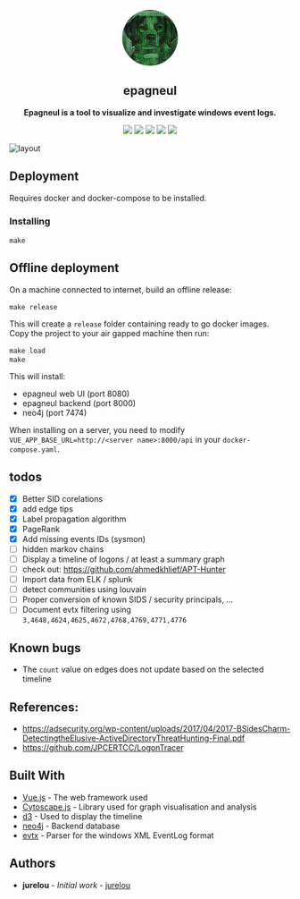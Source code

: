 <p align="center"><img width="100" src="https://github.com/jurelou/epagneul/blob/dev-0.2.0/images/logo-rounded.png?raw=true" alt="Vue logo"></p>
<h2 align="center">epagneul</h2>

<div align="center">
 <p>
  <strong>
    Epagneul is a tool to visualize and investigate windows event logs.
  </strong>
 </p>
 <p>
  <img width="100" src="https://img.shields.io/badge/%20imports-isort-%231674b1?style=flat&labelColor=ef8336">
  <img width="100" src="https://img.shields.io/badge/code%20style-black-000000.svg">
  <img width="100" src="http://www.mypy-lang.org/static/mypy_badge.svg">
  <img width="100" src="https://img.shields.io/badge/security-bandit-yellow.svg">
  <img width="100" src="https://img.shields.io/badge/python-3.8-blue">
 </p>
</div>


![layout](https://github.com/jurelou/epagneul/blob/master/images/layout.png?raw=true)


## Deployment

Requires docker and docker-compose to be installed.

### Installing

```
make
```

## Offline deployment

On a machine connected to internet, build an offline release:

```
make release
```
This will create a `release` folder containing ready to go docker images.
Copy the project to your air gapped machine then run:

```
make load
make
```

This will install:
- epagneul web UI (port 8080)
- epagneul backend (port 8000)
- neo4j (port 7474)

When installing on a server, you need to modify `VUE_APP_BASE_URL=http://<server name>:8000/api` in your `docker-compose.yaml`.


## todos

- [x] Better SID corelations
- [x] add edge tips
- [x] Label propagation algorithm
- [x] PageRank
- [x] Add missing events IDs (sysmon)
- [ ] hidden markov chains
- [ ] Display a timeline of logons / at least a summary graph
- [ ] check out: https://github.com/ahmedkhlief/APT-Hunter
- [ ] Import data from ELK / splunk
- [ ] detect communities using louvain
- [ ] Proper conversion of known SIDS / security principals, ...
- [ ] Document evtx filtering using `3,4648,4624,4625,4672,4768,4769,4771,4776`

## Known bugs

- The `count` value on edges does not update based on the selected timeline

## References:

- https://adsecurity.org/wp-content/uploads/2017/04/2017-BSidesCharm-DetectingtheElusive-ActiveDirectoryThreatHunting-Final.pdf
- https://github.com/JPCERTCC/LogonTracer

## Built With

* [Vue.js](https://v3.vuejs.org/) - The web framework used
* [Cytoscape.js](https://js.cytoscape.org/) - Library used for graph visualisation and analysis
* [d3](https://d3js.org/) - Used to display the timeline
* [neo4j](https://neo4j.com/) - Backend database
* [evtx](https://github.com/omerbenamram/evtx) - Parser for the windows XML EventLog format

## Authors

* **jurelou** - *Initial work* - [jurelou](https://github.com/jurelou)

